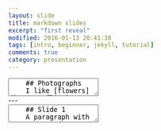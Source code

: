 ```yaml
---
layout: slide
title: markdown slides
excerpt: "first reveal"
modified: 2016-01-13 20:41:38
tags: [intro, beginner, jekyll, tutorial]
comments: true
category: presentation
---
```

<section data-markdown>
  <textarea data-template>
    ## Photographs
    I like [flowers](https://flic.kr/s/aHsmKZFhzf)


    <section>
    ## Rose
  <img data-src="https://live.staticflickr.com/65535/49705644698_b047084b4f_b.jpg">
</section>

---
    ## Slide 3
  </textarea>
</section>
---
<section data-markdown>
  <textarea data-template>
    ## Slide 1
    A paragraph with some text and a [link](http://hakim.se).
    ---
    ## Slide 2
    ---
    ## Slide 3
  </textarea>
</section>
